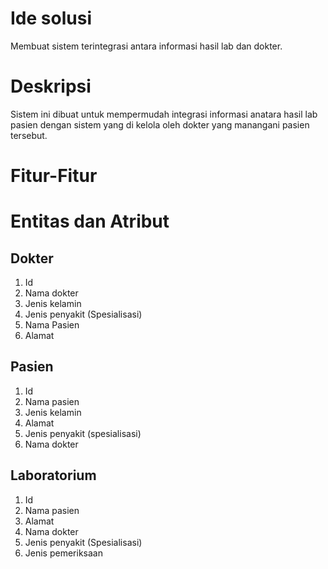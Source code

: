 # Ide solusi 
Membuat sistem terintegrasi antara informasi hasil lab dan dokter.

# Deskripsi 
Sistem ini dibuat untuk mempermudah integrasi informasi anatara hasil lab pasien dengan sistem yang di kelola oleh dokter yang manangani pasien tersebut.

# Fitur-Fitur

# Entitas dan Atribut
## Dokter
1. Id
2. Nama dokter
3. Jenis kelamin 
4. Jenis penyakit (Spesialisasi)
5. Nama Pasien
6. Alamat 

## Pasien
1. Id
2. Nama pasien
3. Jenis kelamin
4. Alamat
5. Jenis penyakit (spesialisasi)
6. Nama dokter

## Laboratorium
1. Id
2. Nama pasien
3. Alamat
4. Nama dokter
5. Jenis penyakit (Spesialisasi) 
6. Jenis pemeriksaan
